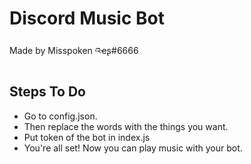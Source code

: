 # Discord Music Bot
Made by Misspoken འҽʂ#6666

## Steps To Do

- Go to config.json.
- Then replace the words with the things you want.
- Put token of the bot in index.js
- You're all set! Now you can play music with your bot.

